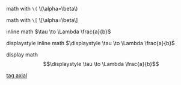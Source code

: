 <!--
.. title: test markdown math
.. slug: test-markdown-math
.. date: 2018-09-01 13:00:00 UTC+01:00
.. tags: mathjax
.. category: 
.. link: 
.. description: test markdown math description
.. type: text
-->

math with ``\(``  \\(\alpha=\beta\\)

math with ``\[``  \\[\alpha=\beta\\]

inline math $\tau \to \Lambda \frac{a}{b}$

displaystyle inline math $\displaystyle \tau \to \Lambda \frac{a}{b}$

display math $$\displaystyle \tau \to \Lambda \frac{a}{b}$$

[tag axial](link://tag/axial)

